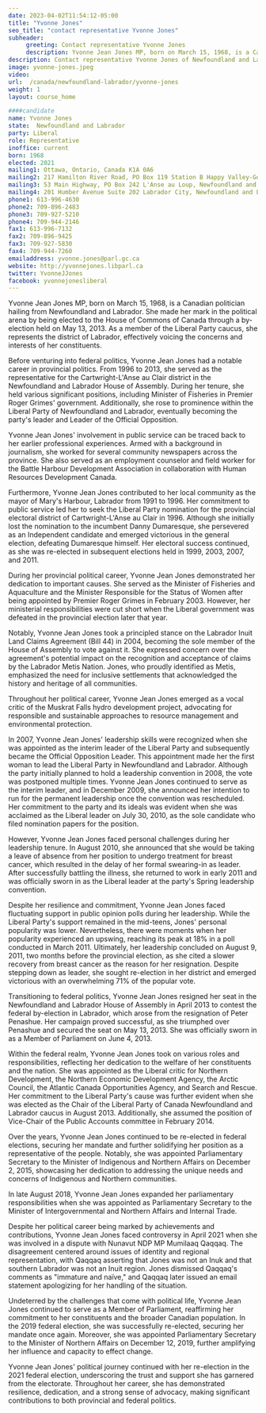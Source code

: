 ```yaml
---
date: 2023-04-02T11:54:12-05:00
title: "Yvonne Jones"
seo_title: "contact representative Yvonne Jones"
subheader:
     greeting: Contact representative Yvonne Jones
     description: Yvonne Jean Jones MP, born on March 15, 1968, is a Canadian politician hailing from Newfoundland and Labrador. She made her mark in the political arena by being elected to the House of Commons of Canada through a by-election held on May 13, 2013. As a member of the Liberal Party caucus, she represents the district of Labrador, effectively voicing the concerns and interests of her constituents.
description: Contact representative Yvonne Jones of Newfoundland and Labrador. Contact information for Yvonne Jones includes email address, phone number, and mailing address.
image: yvonne-jones.jpeg
video:
url:  /canada/newfoundland-labrador/yvonne-jones
weight: 1
layout: course_home

####candidate
name: Yvonne Jones
state:	Newfoundland and Labrador
party: Liberal
role: Representative
inoffice: current
born: 1968
elected: 2021
mailing1: Ottawa, Ontario, Canada K1A 0A6
mailing2: 217 Hamilton River Road, PO Box 119 Station B Happy Valley-Goose Bay, Newfoundland and Labrador A0P 1E0
mailing3: 53 Main Highway, PO Box 242 L'Anse au Loup, Newfoundland and Labrador A0K 3L0
mailing4: 201 Humber Avenue Suite 202 Labrador City, Newfoundland and Labrador A2V 2Y3
phone1: 613-996-4630
phone2: 709-896-2483
phone3: 709-927-5210
phone4: 709-944-2146
fax1: 613-996-7132
fax2: 709-896-9425
fax3: 709-927-5830
fax4: 709-944-7260
emailaddress: yvonne.jones@parl.gc.ca
website: http://yvonnejones.libparl.ca
twitter: YvonneJJones
facebook: yvonnejonesliberal
---
```


Yvonne Jean Jones MP, born on March 15, 1968, is a Canadian politician hailing from Newfoundland and Labrador. She made her mark in the political arena by being elected to the House of Commons of Canada through a by-election held on May 13, 2013. As a member of the Liberal Party caucus, she represents the district of Labrador, effectively voicing the concerns and interests of her constituents.

Before venturing into federal politics, Yvonne Jean Jones had a notable career in provincial politics. From 1996 to 2013, she served as the representative for the Cartwright-L'Anse au Clair district in the Newfoundland and Labrador House of Assembly. During her tenure, she held various significant positions, including Minister of Fisheries in Premier Roger Grimes' government. Additionally, she rose to prominence within the Liberal Party of Newfoundland and Labrador, eventually becoming the party's leader and Leader of the Official Opposition.

Yvonne Jean Jones' involvement in public service can be traced back to her earlier professional experiences. Armed with a background in journalism, she worked for several community newspapers across the province. She also served as an employment counselor and field worker for the Battle Harbour Development Association in collaboration with Human Resources Development Canada.

Furthermore, Yvonne Jean Jones contributed to her local community as the mayor of Mary's Harbour, Labrador from 1991 to 1996. Her commitment to public service led her to seek the Liberal Party nomination for the provincial electoral district of Cartwright-L'Anse au Clair in 1996. Although she initially lost the nomination to the incumbent Danny Dumaresque, she persevered as an Independent candidate and emerged victorious in the general election, defeating Dumaresque himself. Her electoral success continued, as she was re-elected in subsequent elections held in 1999, 2003, 2007, and 2011.

During her provincial political career, Yvonne Jean Jones demonstrated her dedication to important causes. She served as the Minister of Fisheries and Aquaculture and the Minister Responsible for the Status of Women after being appointed by Premier Roger Grimes in February 2003. However, her ministerial responsibilities were cut short when the Liberal government was defeated in the provincial election later that year.

Notably, Yvonne Jean Jones took a principled stance on the Labrador Inuit Land Claims Agreement (Bill 44) in 2004, becoming the sole member of the House of Assembly to vote against it. She expressed concern over the agreement's potential impact on the recognition and acceptance of claims by the Labrador Metis Nation. Jones, who proudly identified as Metis, emphasized the need for inclusive settlements that acknowledged the history and heritage of all communities.

Throughout her political career, Yvonne Jean Jones emerged as a vocal critic of the Muskrat Falls hydro development project, advocating for responsible and sustainable approaches to resource management and environmental protection.

In 2007, Yvonne Jean Jones' leadership skills were recognized when she was appointed as the interim leader of the Liberal Party and subsequently became the Official Opposition Leader. This appointment made her the first woman to lead the Liberal Party in Newfoundland and Labrador. Although the party initially planned to hold a leadership convention in 2008, the vote was postponed multiple times. Yvonne Jean Jones continued to serve as the interim leader, and in December 2009, she announced her intention to run for the permanent leadership once the convention was rescheduled. Her commitment to the party and its ideals was evident when she was acclaimed as the Liberal leader on July 30, 2010, as the sole candidate who filed nomination papers for the position.

However, Yvonne Jean Jones faced personal challenges during her leadership tenure. In August 2010, she announced that she would be taking a leave of absence from her position to undergo treatment for breast cancer, which resulted in the delay of her formal swearing-in as leader. After successfully battling the illness, she returned to work in early 2011 and was officially sworn in as the Liberal leader at the party's Spring leadership convention.

Despite her resilience and commitment, Yvonne Jean Jones faced fluctuating support in public opinion polls during her leadership. While the Liberal Party's support remained in the mid-teens, Jones' personal popularity was lower. Nevertheless, there were moments when her popularity experienced an upswing, reaching its peak at 18% in a poll conducted in March 2011. Ultimately, her leadership concluded on August 9, 2011, two months before the provincial election, as she cited a slower recovery from breast cancer as the reason for her resignation. Despite stepping down as leader, she sought re-election in her district and emerged victorious with an overwhelming 71% of the popular vote.

Transitioning to federal politics, Yvonne Jean Jones resigned her seat in the Newfoundland and Labrador House of Assembly in April 2013 to contest the federal by-election in Labrador, which arose from the resignation of Peter Penashue. Her campaign proved successful, as she triumphed over Penashue and secured the seat on May 13, 2013. She was officially sworn in as a Member of Parliament on June 4, 2013.

Within the federal realm, Yvonne Jean Jones took on various roles and responsibilities, reflecting her dedication to the welfare of her constituents and the nation. She was appointed as the Liberal critic for Northern Development, the Northern Economic Development Agency, the Arctic Council, the Atlantic Canada Opportunities Agency, and Search and Rescue. Her commitment to the Liberal Party's cause was further evident when she was elected as the Chair of the Liberal Party of Canada Newfoundland and Labrador caucus in August 2013. Additionally, she assumed the position of Vice-Chair of the Public Accounts committee in February 2014.

Over the years, Yvonne Jean Jones continued to be re-elected in federal elections, securing her mandate and further solidifying her position as a representative of the people. Notably, she was appointed Parliamentary Secretary to the Minister of Indigenous and Northern Affairs on December 2, 2015, showcasing her dedication to addressing the unique needs and concerns of Indigenous and Northern communities.

In late August 2018, Yvonne Jean Jones expanded her parliamentary responsibilities when she was appointed as Parliamentary Secretary to the Minister of Intergovernmental and Northern Affairs and Internal Trade.

Despite her political career being marked by achievements and contributions, Yvonne Jean Jones faced controversy in April 2021 when she was involved in a dispute with Nunavut NDP MP Mumilaaq Qaqqaq. The disagreement centered around issues of identity and regional representation, with Qaqqaq asserting that Jones was not an Inuk and that southern Labrador was not an Inuit region. Jones dismissed Qaqqaq's comments as "immature and naïve," and Qaqqaq later issued an email statement apologizing for her handling of the situation.

Undeterred by the challenges that come with political life, Yvonne Jean Jones continued to serve as a Member of Parliament, reaffirming her commitment to her constituents and the broader Canadian population. In the 2019 federal election, she was successfully re-elected, securing her mandate once again. Moreover, she was appointed Parliamentary Secretary to the Minister of Northern Affairs on December 12, 2019, further amplifying her influence and capacity to effect change.

Yvonne Jean Jones' political journey continued with her re-election in the 2021 federal election, underscoring the trust and support she has garnered from the electorate. Throughout her career, she has demonstrated resilience, dedication, and a strong sense of advocacy, making significant contributions to both provincial and federal politics.
